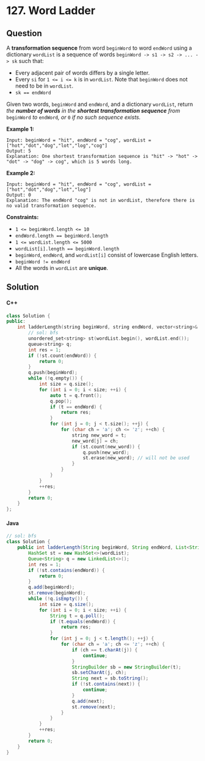 # 127. Word Ladder

## Question

A **transformation sequence** from word `beginWord` to word `endWord` using a dictionary `wordList` is a sequence of words `beginWord -> s1 -> s2 -> ... -> sk` such that:

* Every adjacent pair of words differs by a single letter.
* Every `si` for `1 <= i <= k` is in `wordList`. Note that `beginWord` does not need to be in `wordList`.
* `sk == endWord`

Given two words, `beginWord` and `endWord`, and a dictionary `wordList`, return _the **number of words** in the **shortest transformation sequence** from_ `beginWord` _to_ `endWord`_, or_ `0` _if no such sequence exists._

**Example 1:**

```
Input: beginWord = "hit", endWord = "cog", wordList = ["hot","dot","dog","lot","log","cog"]
Output: 5
Explanation: One shortest transformation sequence is "hit" -> "hot" -> "dot" -> "dog" -> cog", which is 5 words long.
```

**Example 2:**

```
Input: beginWord = "hit", endWord = "cog", wordList = ["hot","dot","dog","lot","log"]
Output: 0
Explanation: The endWord "cog" is not in wordList, therefore there is no valid transformation sequence.
```

**Constraints:**

* `1 <= beginWord.length <= 10`
* `endWord.length == beginWord.length`
* `1 <= wordList.length <= 5000`
* `wordList[i].length == beginWord.length`
* `beginWord`, `endWord`, and `wordList[i]` consist of lowercase English letters.
* `beginWord != endWord`
* All the words in `wordList` are **unique**.

## Solution

#### C++

```cpp
class Solution {
public:
    int ladderLength(string beginWord, string endWord, vector<string>& wordList) {
        // sol: bfs
        unordered_set<string> st(wordList.begin(), wordList.end());
        queue<string> q;
        int res = 1;
        if (!st.count(endWord)) {
            return 0;
        }
        q.push(beginWord);
        while (!q.empty()) {
            int size = q.size();
            for (int i = 0; i < size; ++i) {
                auto t = q.front();
                q.pop();
                if (t == endWord) {
                    return res;
                }
                for (int j = 0; j < t.size(); ++j) {
                    for (char ch = 'a'; ch <= 'z'; ++ch) {
                        string new_word = t;
                        new_word[j] = ch;
                        if (st.count(new_word)) {
                            q.push(new_word);
                            st.erase(new_word); // will not be used
                        }
                    }
                }
            }
            ++res;
        }
        return 0;
    }
};
```

#### Java

```java
// sol: bfs
class Solution {
    public int ladderLength(String beginWord, String endWord, List<String> wordList) {
        HashSet st = new HashSet<>(wordList);
        Queue<String> q = new LinkedList<>();
        int res = 1;
        if (!st.contains(endWord)) {
            return 0;
        }
        q.add(beginWord);
        st.remove(beginWord);
        while (!q.isEmpty()) {
            int size = q.size();
            for (int i = 0; i < size; ++i) {
                String t = q.poll();
                if (t.equals(endWord)) {
                    return res;
                }
                for (int j = 0; j < t.length(); ++j) {
                    for (char ch = 'a'; ch <= 'z'; ++ch) {
                        if (ch == t.charAt(j)) {
                            continue;
                        }
                        StringBuilder sb = new StringBuilder(t);
                        sb.setCharAt(j, ch);
                        String next = sb.toString();
                        if (!st.contains(next)) {
                            continue;
                        }
                        q.add(next);
                        st.remove(next);
                    }
                }
            }
            ++res;
        }
        return 0;
    }
}
```
